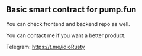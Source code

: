 ## Basic smart contract for pump.fun

You can check frontend and backend repo as well.

You can contact me if you want a better product.

Telegram: https://t.me/idioRusty
